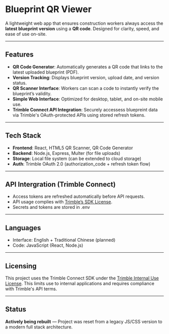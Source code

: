 # Blueprint QR Viewer

A lightweight web app that ensures construction workers always access the **latest blueprint version** using a **QR code**. Designed for clarity, speed, and ease of use on-site.

---

## Features

- **QR Code Generator**: Automatically generates a QR code that links to the latest uploaded blueprint (PDF).
- **Version Tracking**: Displays blueprint version, upload date, and version status.
- **QR Scanner Interface**: Workers can scan a code to instantly verify the blueprint’s validity.
- **Simple Web Interface**: Optimized for desktop, tablet, and on-site mobile use.
- **Trimble Connect API Integration**: Securely accessess bluepreint data via Trimble's OAuth-protected APIs using stored refresh tokens.

---

## Tech Stack

- **Frontend**: React, HTML5 QR Scanner, QR Code Generator
- **Backend**: Node.js, Express, Multer (for file uploads)
- **Storage**: Local file system (can be extended to cloud storage)
- **Auth**: Trimble OAuth 2.0 (authorization_code + refresh token flow)

---

## API Intergration (Trimble Connect)

- Access tokens are refreshed automatically before API requests.
- API usage complies with [Trimble’s SDK License](https://www.trimble.com/en/products/trimble-connect/sdk-iu-license-agreement).
- Secrets and tokens are stored in .env

---

## Languages

- Interface: English + Traditional Chinese (planned)
- Code: JavaScript (React, Node.js)

---

## Licensing

This project uses the Trimble Connect SDK under the [Trimble Internal Use License](./LICENSE.trimble.txt). This limits use to internal applications and requires compliance with Trimble's API terms.

---

## Status

**Actively being rebuilt** — Project was reset from a legacy JS/CSS version to a modern full stack architecture.
